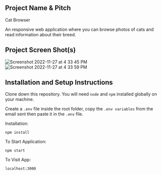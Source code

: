 ## Project Name & Pitch

Cat Browser

An responsive web application where you can browse photos of cats and read information about their breed.

## Project Screen Shot(s)

![Screenshot 2022-11-27 at 4 33 45 PM](https://user-images.githubusercontent.com/82559364/204126101-80b69e12-393a-4019-bd9c-a8325b8df06c.jpg)
![Screenshot 2022-11-27 at 4 33 59 PM](https://user-images.githubusercontent.com/82559364/204126107-e37f2132-5ccb-4f2a-b75d-8ebccb973453.jpg)

## Installation and Setup Instructions

Clone down this repository. You will need `node` and `npm` installed globally on your machine.

Create a `.env` file inside the root folder, copy the `.env variables` from the email sent then paste it in the `.env` file.

Installation:

`npm install`

To Start Application:

`npm start`

To Visit App:

`localhost:3000`
